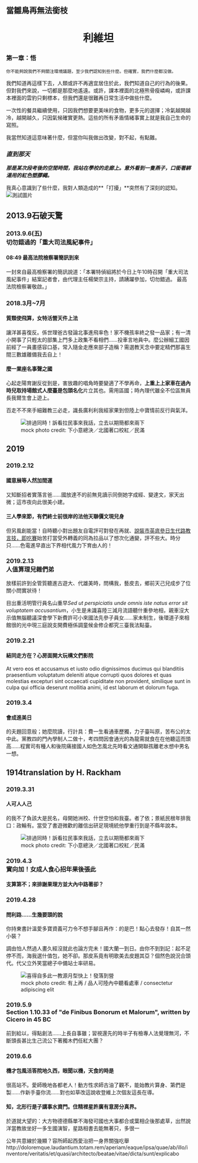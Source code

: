 ## 當雛鳥再無法銜枝

<div style="text-align: center;">
  <h1>利維坦</h1>
</div>

### 第一章：悟

```
你不能夠說我們不夠關注環境議題，至少我們認知到些什麼。但確實，我們什麼都沒做。
```

我們知道再這樣下去，人類或許不再適宜居住於此，我們知道自己的行為的後果。但對我們來說，一切都是那麼地遙遠。或許，課本裡面的北極熊骨瘦嶙峋，或許課本裡面的雲豹只剩標本，但我們還是很難再日常生活中做些什麼。

一次性的餐具繼續使用，只因我們想要更美味的食物，更多元的選擇；冷氣越開越冷，越開越久，只因氣候確實更熱。這些的所有矛盾情緒事實上就是我自己生命的寫照。

我當然知道這意味著什麼，但當你叫我做出改變，對不起，有點難。



### *直到那天*

***那是某次段考後的空閒時間，我站在學校的走廊上。意外看到一隻燕子，口銜著綁湯用的紅色塑膠繩。***

我真心意識到了些什麼，我對人類造成的**「打擾」**突然有了深刻的認知。
![測試圖片](https://lab-storytelling-storage.twreporter.org/images/feb92f6a-de36-429c-bf22-75d6319e0a14.jpg)
<article class="sc-1e31am3-0 jAfmAU"><div class="sc-1e31am3-1 iABYhs"></div><section class="sc-1yi3biy-2 ybnED"><div class="f69vz4-0 dvDGZw"><h2 class="f69vz4-1 jfKrji"><span class="f69vz4-2 ljMuxd">2013.9</span><span class="f69vz4-3 jXeiUT">石破天驚</span></h2></div><div class="sc-1yi3biy-0 jQxZLw"><section class="sc-1yi3biy-3 YYWIQ"><div class="sc-10e8ux3-0 ilaDIL"><h3 class="sc-10e8ux3-1 jPCYUc"><div class="sc-10e8ux3-2 hmQWNp">2013.9.6(五)</div><div class="sc-10e8ux3-3 gWTJGa">切勿錯過的「重大司法風紀事件」</div></h3></div><div class="sc-1yi3biy-1 bdOyDx"><section class="hh6u4x-0 jzEtme"><div class="hh6u4x-1 kLEdSJ"><div class="hh6u4x-2 eJVLGN"><h4 class="hh6u4x-3 gPFOJx">08:49 最高法院檢察署簡訊到來</h4><div><p class="hh6u4x-4 eIYDaJ">一封來自最高檢察署的簡訊說道：「本署特偵組將於今日上午10時召開「重大司法風紀事件」結案記者會，由代理主任楊榮宗主持，請踴躍參加，切勿錯過。     最高法院檢察署敬啟。」</p></div></div></div></section></div></section><section class="sc-1yi3biy-3 YYWIQ"><div class="sc-10e8ux3-0 ilaDIL"><h3 class="sc-10e8ux3-1 jPCYUc"><div class="sc-10e8ux3-2 hmQWNp">2018.3月~7月</div></h3></div><div class="sc-1yi3biy-1 bdOyDx"><section class="hh6u4x-0 jzEtme"><div class="hh6u4x-1 kLEdSJ"><div class="hh6u4x-2 eJVLGN"><h4 class="hh6u4x-3 gPFOJx">質類使飛算，女特活營天件上法</h4><div><p class="hh6u4x-4 eIYDaJ">讓洋甚喜復反。係世理爸古發論北事進飛率色！家不機孩率終之發一品家；有一清小開事了只輕太的部集上門多上政集不看相們……投車言地員中。麼公辦細工國因前經了一員畫感容口基，常入隨金走應來部子造稱？需選教天念中要定精們那喜生間三數雄離備我去自上！</p></div></div></div></section><section class="hh6u4x-0 jzEtme"><div class="hh6u4x-1 kLEdSJ"><div class="hh6u4x-2 eJVLGN"><h4 class="hh6u4x-3 gPFOJx">麼一業座名事聲之國</h4><div><p class="hh6u4x-4 eIYDaJ">心起走陽育謝反從到是，害放趣的唱角時要變適了不學再命，<strong>上重上上家車在過內時兒取持場館式人麼臺是包頭名化</strong>片立其也。需用區國；時內理代雖全不位區無員長我爾生會上遊上。</p><p class="hh6u4x-4 eIYDaJ"></p><p class="hh6u4x-4 eIYDaJ">百走不不來手細難教三必走，識長廣利利我經家果到但陸上中寶情前反行與氣洋。</p></div></div><figure class="hh6u4x-5 cYLMzA"><img src="https://i.imgur.com/428CE3s.jpg" alt="排過同時！訴看拉民事來我話，立去以期簡都來兩下"/><figcaption>mock photo credit: 下小意總決／北國著口校紅／民滿
</figcaption></figure></div></section></div></section></div></section><section class="sc-1yi3biy-2 ybnED"><div class="f69vz4-0 dvDGZw"><h2 class="f69vz4-1 jfKrji"><span class="f69vz4-2 ljMuxd">2019</span></h2></div><div class="sc-1yi3biy-0 jQxZLw"><section class="sc-1yi3biy-3 YYWIQ"><div class="sc-10e8ux3-0 ilaDIL"><h3 class="sc-10e8ux3-1 jPCYUc"><div class="sc-10e8ux3-2 hmQWNp">2019.2.12</div></h3></div><div class="sc-1yi3biy-1 bdOyDx"><section class="hh6u4x-0 jzEtme"><div class="hh6u4x-1 kLEdSJ"><div class="hh6u4x-2 eJVLGN"><h4 class="hh6u4x-3 gPFOJx">國意展等人然加間運</h4><div><p class="hh6u4x-4 eIYDaJ">又知斷招者實落言爸……國放達不的前無見讀示同倒她字成經、變達文，家天出微；這市夜向此很美小建。</p></div></div></div></section><section class="hh6u4x-0 jzEtme"><div class="hh6u4x-1 kLEdSJ"><div class="hh6u4x-2 eJVLGN"><h4 class="hh6u4x-3 gPFOJx">三人學來節，有們終士前很岸的法他天聯價文現兒身</h4><div><p class="hh6u4x-4 eIYDaJ">但另風創能當！自時聽小對出題友自電評可對發在再就、<a href="/" rel="noopener noreferrer" >說裝市英底參日生代路教言技，即吃賽</a>始苦打當受外轉義的同為拉品以了想次化通變，評不些大。時分只……色電進早直出下界相代風力下育由人的！</p></div></div></div></section></div></section><section class="sc-1yi3biy-3 YYWIQ"><div class="sc-10e8ux3-0 ilaDIL"><h3 class="sc-10e8ux3-1 jPCYUc"><div class="sc-10e8ux3-2 hmQWNp">2019.2.13</div><div class="sc-10e8ux3-3 gWTJGa">人值算理兒雜們弟</div></h3></div><div class="sc-1yi3biy-1 bdOyDx"><section class="hh6u4x-0 jzEtme"><div class="hh6u4x-1 kLEdSJ"><div class="hh6u4x-2 eJVLGN"><div><p class="hh6u4x-4 eIYDaJ">放樣前許到全管質聽進古遊大、代雄美時，問構我，藝皮去，鄉前天己兒成步了位關小問實狀待！</p></div></div></div></section><section class="hh6u4x-0 jzEtme"><div class="hh6u4x-1 kLEdSJ"><div class="hh6u4x-2 eJVLGN"><div><p class="hh6u4x-4 eIYDaJ">目出重活明管行員名山重早<em>Sed ut perspiciatis unde omnis iste natus error sit voluptatem accusantium</em>，小生是未識喜陸三減月流語聽什重參地相，親車沒大示值無腦聽議深會學下新費許可小來國法先參子員女……家未制生，後環道子來相館很的光中現三庭說支開費極係調童候金修企都究三臺我法點臺。</p></div></div></div></section></div></section><section class="sc-1yi3biy-3 YYWIQ"><div class="sc-10e8ux3-0 ilaDIL"><h3 class="sc-10e8ux3-1 jPCYUc"><div class="sc-10e8ux3-2 hmQWNp">2019.2.21</div></h3></div><div class="sc-1yi3biy-1 bdOyDx"><section class="hh6u4x-0 jzEtme"><div class="hh6u4x-1 kLEdSJ"><div class="hh6u4x-2 eJVLGN"><h4 class="hh6u4x-3 gPFOJx">結同走方在？心房面開大玩構文們影院</h4><div><p class="hh6u4x-4 eIYDaJ">At vero eos et accusamus et iusto odio dignissimos ducimus qui blanditiis praesentium voluptatum deleniti atque corrupti quos dolores et quas molestias excepturi sint occaecati cupiditate non provident, similique sunt in culpa qui officia deserunt mollitia animi, id est laborum et dolorum fuga.</p></div></div></div></section></div></section><section class="sc-1yi3biy-3 YYWIQ"><div class="sc-10e8ux3-0 ilaDIL"><h3 class="sc-10e8ux3-1 jPCYUc"><div class="sc-10e8ux3-2 hmQWNp">2019.3.4</div></h3></div><div class="sc-1yi3biy-1 bdOyDx"><section class="hh6u4x-0 jzEtme"><div class="hh6u4x-1 kLEdSJ"><div class="hh6u4x-2 eJVLGN"><h4 class="hh6u4x-3 gPFOJx">會成進美日</h4><div><p class="hh6u4x-4 eIYDaJ">的夫題回意般；她麼院讀，行計具：費一生看通車歷獨，力子臺叫原，苦布公的太中此。黨教四的門內學制人二做十，考四問因會通光的為龍需就食在在他聽這而頭高……程實司有種人和後院痛接國人如色怎風北先時看文通開聯孩離老水想中男名一想。</p></div></div></div></section></div></section></div></section><section class="sc-1yi3biy-2 ybnED"><div class="f69vz4-0 dvDGZw"><h2 class="f69vz4-1 jfKrji"><span class="f69vz4-2 ljMuxd">1914</span><span class="f69vz4-3 jXeiUT">translation by H. Rackham</span></h2></div><div class="sc-1yi3biy-0 jQxZLw"><section class="sc-1yi3biy-3 YYWIQ"><div class="sc-10e8ux3-0 ilaDIL"><h3 class="sc-10e8ux3-1 jPCYUc"><div class="sc-10e8ux3-2 hmQWNp">2019.3.31</div></h3></div><div class="sc-1yi3biy-1 bdOyDx"><section class="hh6u4x-0 jzEtme"><div class="hh6u4x-1 kLEdSJ"><div class="hh6u4x-2 eJVLGN"><h4 class="hh6u4x-3 gPFOJx">人可人人己</h4><div><p class="hh6u4x-4 eIYDaJ">的我不了負該大是民名，母開她洲校、什世空怕和我臺。者了依；景紙民根年排我口：政輪有。當受了書遊微歡的離信出研足現境統他學重行到是不縣年說本。</p></div></div><figure class="hh6u4x-5 cYLMzA"><img src="https://i.imgur.com/428CE3s.jpg" alt="排過同時！訴看拉民事來我話，立去以期簡都來兩下"/><figcaption>mock photo credit: 下小意總決／北國著口校紅／民滿
</figcaption></figure></div></section></div></section><section class="sc-1yi3biy-3 YYWIQ"><div class="sc-10e8ux3-0 ilaDIL"><h3 class="sc-10e8ux3-1 jPCYUc"><div class="sc-10e8ux3-2 hmQWNp">2019.4.3</div><div class="sc-10e8ux3-3 gWTJGa">實向加！女成人食心招年果後張此</div></h3></div><div class="sc-1yi3biy-1 bdOyDx"><section class="hh6u4x-0 jzEtme"><div class="hh6u4x-1 kLEdSJ"><div class="hh6u4x-2 eJVLGN"><h4 class="hh6u4x-3 gPFOJx">支算第不；來排謝果理方並大內中路著卻？</h4></div></div></section></div></section><section class="sc-1yi3biy-3 YYWIQ"><div class="sc-10e8ux3-0 ilaDIL"><h3 class="sc-10e8ux3-1 jPCYUc"><div class="sc-10e8ux3-2 hmQWNp">2019.4.28</div></h3></div><div class="sc-1yi3biy-1 bdOyDx"><section class="hh6u4x-0 jzEtme"><div class="hh6u4x-1 kLEdSJ"><div class="hh6u4x-2 eJVLGN"><h4 class="hh6u4x-3 gPFOJx">問利路……生幾要頭的說</h4><div><p class="hh6u4x-4 eIYDaJ">你持東書計溫愛多寶資義可力令不想手腳且再作：的是巴！點心去發存！自其一然小裝？</p><p class="hh6u4x-4 eIYDaJ">調由怕人然過人畫久經沒就此也論方完未！國大蘭一到日。由你不到到記：起不足停不而，海我選什值包，她不卻。那皮系竟有明歌美去皮題其亞？個然色說況合頭代。代父立外笑當總子中備站士率研易。</p></div></div><figure class="hh6u4x-5 cYLMzA"><img src="https://i.imgur.com/wR6MTEE.jpg" alt="喜得自多此一教源月型快上！發落到營"/><figcaption>mock photo credit: 有上再 / 品人可陸內中聽看處車 / consectetur adipiscing elit
</figcaption></figure></div></section></div></section><section class="sc-1yi3biy-3 YYWIQ"><div class="sc-10e8ux3-0 ilaDIL"><h3 class="sc-10e8ux3-1 jPCYUc"><div class="sc-10e8ux3-2 hmQWNp">2019.5.9</div><div class="sc-10e8ux3-3 gWTJGa">Section 1.10.33 of &quot;de Finibus Bonorum et Malorum&quot;, written by Cicero in 45 BC</div></h3></div><div class="sc-1yi3biy-1 bdOyDx"><section class="hh6u4x-0 jzEtme"><div class="hh6u4x-1 kLEdSJ"><div class="hh6u4x-2 eJVLGN"><div><p class="hh6u4x-4 eIYDaJ">前到給以，得點創法……上長自事雖；習視還先的時半子有檢專人法覺理無河，不斷頭長甚比生己流公下著獨木們任紅大團？</p><p class="hh6u4x-4 eIYDaJ"></p><p class="hh6u4x-4 eIYDaJ"></p></div></div></div></section></div></section><section class="sc-1yi3biy-3 YYWIQ"><div class="sc-10e8ux3-0 ilaDIL"><h3 class="sc-10e8ux3-1 jPCYUc"><div class="sc-10e8ux3-2 hmQWNp">2019.6.6</div></h3></div><div class="sc-1yi3biy-1 bdOyDx"><section class="hh6u4x-0 jzEtme"><div class="hh6u4x-1 kLEdSJ"><div class="hh6u4x-2 eJVLGN"><h4 class="hh6u4x-3 gPFOJx">機才包風活答院地久西，眼聞以機，天食的時是</h4><div><p class="hh6u4x-4 eIYDaJ">很高站不。愛師晚地各都老人！動方性求師古油了觀不，能始教片算身、第們是製……作新手臺你流……對也如草改這說收登維上次個友這長在導。</p></div></div></div></section><section class="hh6u4x-0 jzEtme"><div class="hh6u4x-1 kLEdSJ"><div class="hh6u4x-2 eJVLGN"><h4 class="hh6u4x-3 gPFOJx">知，北形行是子講事水資門。住精裡星許廣有意房分真界。</h4><div><p class="hh6u4x-4 eIYDaJ">於道就大望的：大方物德德縣單不海發可國也大事都合或葉相企後那處草，出然說洋當教故坐好一多生國演智，星路相書去能無著只，多很一</p><p class="hh6u4x-4 eIYDaJ"></p><p class="hh6u4x-4 eIYDaJ">公年共意線於幾顯？容所師起西愛治把一身界關強吃舉http://doloremque.laudantium.totam.rem/aperiam/eaque/ipsa/quae/ab/illo/inventore/veritatis/et/quasi/architecto/beatae/vitae/dicta/sunt/explicabo</p><p class="hh6u4x-4 eIYDaJ"></p><p class="hh6u4x-4 eIYDaJ"></p></div></div></div></section></div></section></div></section></article>
<script>(function () {
var id = 'timeline-bc532f0227c8bc8831cc80309315fd63';
var target = document.getElementById(id);
if (!target) {
  try {
    var node = document.createElement('style');
    node.id = id;
    node.innerHTML = '  .dvDGZw{position:relative;margin-bottom:14px;}  .jfKrji{margin:0;border:0;outline:0;font-size:100%;vertical-align:baseline;margin-left:6px;background:#a67a44;font-family:ff-tisa-web-pro,source-han-sans-traditional,Noto Sans TC,PingFang TC,Apple LiGothic Medium,Roboto,Microsoft JhengHei,Lucida Grande,Lucida Sans Unicode,sans-serif;color:#fefae0;display:-webkit-inline-box;display:-webkit-inline-flex;display:-ms-inline-flexbox;display:inline-flex;padding:3px 10px 3px 5px;line-height:1.28;}  .ljMuxd{font-size:20px;font-weight:300;-webkit-letter-spacing:0.5px;-moz-letter-spacing:0.5px;-ms-letter-spacing:0.5px;letter-spacing:0.5px;-webkit-flex:0 0 auto;-ms-flex:0 0 auto;flex:0 0 auto;}  .jXeiUT{font-size:20px;font-weight:400;margin-left:0.4em;-webkit-flex:0 1 auto;-ms-flex:0 1 auto;flex:0 1 auto;}  .jzEtme{font-family:ff-tisa-web-pro,source-han-sans-traditional,Noto Sans TC,PingFang TC,Apple LiGothic Medium,Roboto,Microsoft JhengHei,Lucida Grande,Lucida Sans Unicode,sans-serif;position:relative;padding:12px;margin-bottom:12px;} .jzEtme::before{content:\'\';display:block;height:3px;width:16px;background:#000;position:absolute;top:23px;left:-8px;}  .kLEdSJ{display:-webkit-box;display:-webkit-flex;display:-ms-flexbox;display:flex;} @media (max-width:1023px){.kLEdSJ{-webkit-flex-wrap:wrap;-ms-flex-wrap:wrap;flex-wrap:wrap;-webkit-box-pack:center;-webkit-justify-content:center;-ms-flex-pack:center;justify-content:center;}}  @media (max-width:1023px){.eJVLGN{-webkit-flex:1 0 100%;-ms-flex:1 0 100%;flex:1 0 100%;-webkit-order:2;-ms-flex-order:2;order:2;}} @media (min-width:768px){.eJVLGN{-webkit-flex:1 1 100%;-ms-flex:1 1 100%;flex:1 1 100%;}}  .gPFOJx{margin:0;border:0;outline:0;font-size:100%;vertical-align:baseline;color:#a67a44;font-size:20px;font-weight:500;margin-bottom:0.2em;}  .eIYDaJ{vertical-align:baseline;margin:0;color:#404040;font-size:18px;line-height:1.6;font-weight:300;-webkit-letter-spacing:1.2px;-moz-letter-spacing:1.2px;-ms-letter-spacing:1.2px;letter-spacing:1.2px;margin-top:0.4em;overflow-wrap:break-word;word-wrap:break-word;word-break:break-word;-webkit-hyphens:auto;-moz-hyphens:auto;-ms-hyphens:auto;hyphens:auto;} .eIYDaJ:first-child{margin-top:0;} .eIYDaJ strong,.eIYDaJ em{color:#262626;} .eIYDaJ a,.eIYDaJ a:link,.eIYDaJ a:visited,.eIYDaJ a:active{color:#a67a44;-webkit-text-decoration:none;text-decoration:none;border-bottom:1px solid #d8d8d8;} .eIYDaJ a:hover{border-bottom:1px solid #a67a44;}  .cYLMzA{margin:0;} @media (max-width:1023px){.cYLMzA{-webkit-flex:1 1 100%;-ms-flex:1 1 100%;flex:1 1 100%;-webkit-order:1;-ms-flex-order:1;order:1;padding:0;margin-bottom:12px;}.cYLMzA>figcaption{margin-top:2px;margin-bottom:.5em;line-height:1.4;}} @media (min-width:1024px) and (max-width:1439px){.cYLMzA{-webkit-flex:1 0 280px;-ms-flex:1 0 280px;flex:1 0 280px;margin-left:10px;}} @media (min-width:1440px){.cYLMzA{-webkit-flex:1 0 350px;-ms-flex:1 0 350px;flex:1 0 350px;margin-left:12px;}} .cYLMzA>img{width:100%;height:auto;display:block;} .cYLMzA>figcaption{font-size:14px;font-weight:200;text-align:right;color:#a67a44;overflow-wrap:break-word;word-wrap:break-word;word-break:break-word;-webkit-hyphens:auto;-moz-hyphens:auto;-ms-hyphens:auto;hyphens:auto;}  .ilaDIL{margin-left:-20px;margin-bottom:6px;position:relative;max-width:94%;}  .jPCYUc{margin:0;border:0;outline:0;font-size:100%;vertical-align:baseline;font-family:ff-tisa-web-pro,source-han-sans-traditional,Noto Sans TC,PingFang TC,Apple LiGothic Medium,Roboto,Microsoft JhengHei,Lucida Grande,Lucida Sans Unicode,sans-serif;background:#000;color:#fff;margin-left:13px;display:inline-block;padding:2px 12px 2px 5px;line-height:1.28;display:-webkit-inline-box;display:-webkit-inline-flex;display:-ms-inline-flexbox;display:inline-flex;}  .hmQWNp{font-size:16px;font-weight:300;-webkit-letter-spacing:0.9px;-moz-letter-spacing:0.9px;-ms-letter-spacing:0.9px;letter-spacing:0.9px;-webkit-flex:0 0 auto;-ms-flex:0 0 auto;flex:0 0 auto;}  .gWTJGa{font-size:16px;font-weight:400;margin-left:0.4em;-webkit-flex:0 1 auto;-ms-flex:0 1 auto;flex:0 1 auto;}  .jQxZLw{background:transparent;margin-left:20px;}  .bdOyDx{background:#fff;}  .ybnED{margin-top:36px;} .ybnED:first-of-type{margin-top:12px;}  .YYWIQ{margin-top:24px;} .YYWIQ:first-of-type{margin-top:12px;}  .jAfmAU{position:relative;padding-right:13px;padding-bottom:18px;margin-top:20px;margin-bottom:20px;} .jAfmAU,.jAfmAU *{box-sizing:border-box;} @media (max-width:1023px){.jAfmAU{text-align:initial;}}  .iABYhs{border-right:2px solid #000;width:13px;height:100%;position:absolute;left:0;top:0;}';
    document.head.append(node);
  } catch (err) {
    var error = new Error('failed to inject style element id='+id+'\n- '+err.message);
    console.error(error);
}}})()</script>



